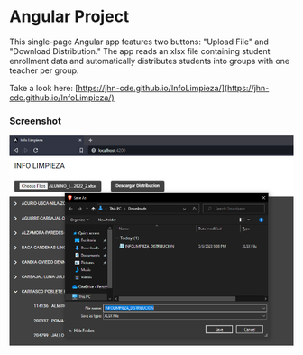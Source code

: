 # Angular Project
This single-page Angular app features two buttons: "Upload File" and "Download Distribution." The app reads an xlsx file containing student enrollment data and automatically distributes students into groups with one teacher per group.

Take a look here: [https://jhn-cde.github.io/InfoLimpieza/](https://jhn-cde.github.io/InfoLimpieza/)

### Screenshot
![screenshot](screenshots/page_screenshot.PNG)
